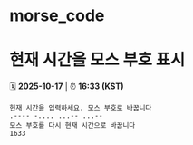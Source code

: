 # morse_code
# 현재 시간을 모스 부호 표시
<!-- MORSE_TIME_START -->
🗓️ **2025-10-17** | ⏰ **16:33 (KST)**

```
현재 시간을 입력하세요. 모스 부호로 바꿉니다
.---- -.... ...-- ...--
모스 부호를 다시 현재 시간으로 바꿉니다
1633
```
<!-- MORSE_TIME_END -->
